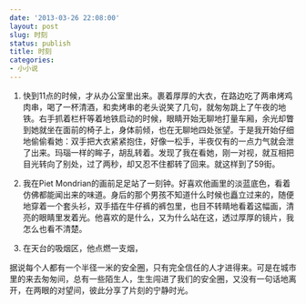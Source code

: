 ```yaml
---
date: '2013-03-26 22:08:00'
layout: post
slug: 时刻
status: publish
title: 时刻
categories:
- 小小说
---
```


1. 快到11点的时候，才从办公室里出来。裹着厚厚的大衣，在路边吃了两串烤鸡肉串，喝了一杯清酒，和卖烤串的老头说笑了几句，就匆匆跳上了午夜的地铁。右手抓着栏杆等着地铁启动的时候，眼睛开始无聊地打量车厢，余光却瞥到她就坐在面前的椅子上，身体前倾，也在无聊地四处张望。于是我开始仔细地偷偷看她：双手把大衣紧紧抱住，好像一松手，半夜仅有的一点力气就会泄了出来。玛瑙一样的眸子，胡乱转着。发现了我在看她，刚一对视，就互相把目光转向了别处，过了两秒，却又忍不住都转了回来。就这样到了59街。

2. 我在Piet Mondrian的画前足足站了一刻钟。好喜欢他画里的淡蓝底色，看着仿佛都能闻出来的味道。身后的那个男孩不知道什么时候也矗立过来的，随便地穿着一个套头衫，双手插在牛仔裤的裤包里，也目不转睛地看着这幅画，清亮的眼睛里发着光。他喜欢的是什么，又为什么站在这，透过厚厚的镜片，我怎么也看不清楚。

3. 在天台的吸烟区，他点燃一支烟，

据说每个人都有一个半径一米的安全圈，只有完全信任的人才进得来。可是在城市里的来去匆匆间，总有一些陌生人，生生闯进了我们的安全圈，又没有一句话地离开，在两眼的对望间，彼此分享了片刻的宁静时光。
